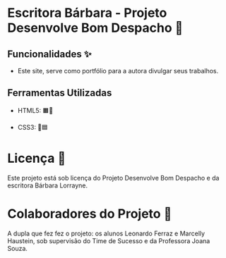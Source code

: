 # Escritora Bárbara - Projeto Desenvolve Bom Despacho 🤖


## Funcionalidades ✨

- Este site, serve como portfólio para a autora divulgar seus trabalhos.

## Ferramentas Utilizadas

- HTML5: 🟧📄

- CSS3: 🎨🟦

# Licença 📜

Este projeto está sob licença do Projeto Desenvolve Bom Despacho e da escritora Bárbara Lorrayne.

# Colaboradores do Projeto 🤝

A dupla que fez fez o projeto: os alunos Leonardo Ferraz e Marcelly Haustein, sob supervisão do Time de Sucesso e da Professora Joana Souza.

